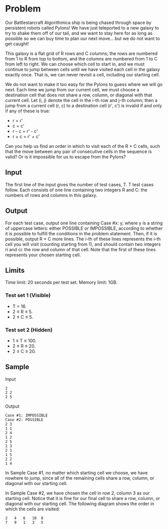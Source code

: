 # Problem
Our Battlestarcraft Algorithmica ship is being chased through space by persistent robots called Pylons! We have just teleported to a new galaxy to try to shake them off of our tail, and we want to stay here for as long as possible so we can buy time to plan our next move... but we do not want to get caught!

This galaxy is a flat grid of R rows and C columns; the rows are numbered from 1 to R from top to bottom, and the columns are numbered from 1 to C from left to right. We can choose which cell to start in, and we must continue to jump between cells until we have visited each cell in the galaxy exactly once. That is, we can never revisit a cell, including our starting cell.

We do not want to make it too easy for the Pylons to guess where we will go next. Each time we jump from our current cell, we must choose a destination cell that does not share a row, column, or diagonal with that current cell. Let (i, j) denote the cell in the i-th row and j-th column; then a jump from a current cell (r, c) to a destination cell (r', c') is invalid if and only if any of these is true:

* r = r'
* c = c'
* r - c = r' - c'
* r + c = r' + c'

Can you help us find an order in which to visit each of the R × C cells, such that the move between any pair of consecutive cells in the sequence is valid? Or is it impossible for us to escape from the Pylons?

## Input
The first line of the input gives the number of test cases, T. T test cases follow. Each consists of one line containing two integers R and C: the numbers of rows and columns in this galaxy.

## Output
For each test case, output one line containing Case #x: y, where y is a string of uppercase letters: either POSSIBLE or IMPOSSIBLE, according to whether it is possible to fulfill the conditions in the problem statement. Then, if it is possible, output R × C more lines. The i-th of these lines represents the i-th cell you will visit (counting starting from 1), and should contain two integers ri and ci: the row and column of that cell. Note that the first of these lines represents your chosen starting cell.

## Limits
Time limit: 20 seconds per test set.
Memory limit: 1GB.

### Test set 1 (Visible)
* T = 16.
* 2 ≤ R ≤ 5.
* 2 ≤ C ≤ 5.

### Test set 2 (Hidden)
* 1 ≤ T ≤ 100.
* 2 ≤ R ≤ 20.
* 2 ≤ C ≤ 20.

## Sample

Input

``` 
2
2 2
2 5
``` 
 	
Output
  
```
Case #1: IMPOSSIBLE
Case #2: POSSIBLE
2 3
1 1
2 4
1 2
2 5
1 3
2 1
1 5
2 2
1 4
```


  
In Sample Case #1, no matter which starting cell we choose, we have nowhere to jump, since all of the remaining cells share a row, column, or diagonal with our starting cell.

In Sample Case #2, we have chosen the cell in row 2, column 3 as our starting cell. Notice that it is fine for our final cell to share a row, column, or diagonal with our starting cell. The following diagram shows the order in which the cells are visited:
```
2	4	6	10	8
7	9	1	3	5
```